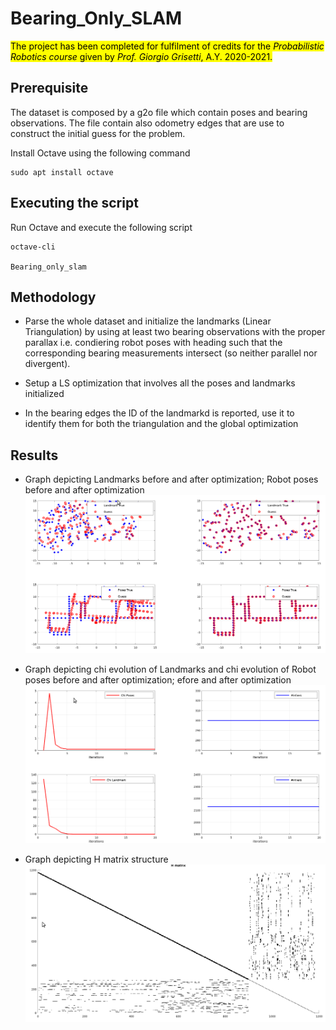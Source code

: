 # Bearing_Only_SLAM

<mark>The project has been completed for fulfilment of credits for the *Probabilistic Robotics course* given by *Prof. Giorgio Grisetti*, A.Y. 2020-2021. </mark>

## Prerequisite

The dataset is composed by a g2o file which contain poses and bearing observations. The file contain also odometry edges that are use to construct the initial guess for the problem.

Install Octave using the following command

```
sudo apt install octave
```
## Executing the script

Run Octave and execute the following script

```
octave-cli	

Bearing_only_slam
```

## Methodology

* Parse the whole dataset and initialize the landmarks (Linear Triangulation) by using at least two bearing observations with the proper parallax i.e. condiering robot poses with heading such that the corresponding bearing measurements intersect (so neither parallel nor divergent). 

* Setup a LS optimization that involves all the poses and landmarks initialized

* In the bearing edges the ID of the landmarkd is reported, use it to identify them for both the triangulation and the global optimization

## Results

* Graph depicting Landmarks before and after optimization; Robot poses before and after optimization
![](img/fig1.png)

* Graph depicting chi evolution of Landmarks and chi evolution of Robot poses before and after optimization; efore and after optimization
![](img/fig2.png)

* Graph depicting H matrix structure
![](img/fig3.png)

